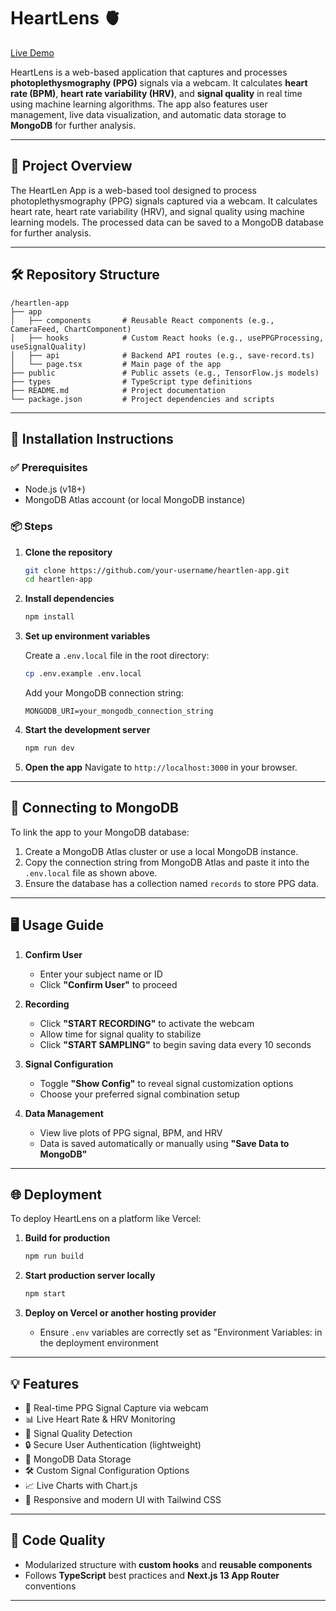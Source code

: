 # HeartLens 🫀  
[Live Demo](https://biof3003-assignment-wheat.vercel.app/)

HeartLens is a web-based application that captures and processes **photoplethysmography (PPG)** signals via a webcam. It calculates **heart rate (BPM)**, **heart rate variability (HRV)**, and **signal quality** in real time using machine learning algorithms. The app also features user management, live data visualization, and automatic data storage to **MongoDB** for further analysis.

---

## 🧠 Project Overview

The HeartLen App is a web-based tool designed to process photoplethysmography (PPG) signals captured via a webcam. It calculates heart rate, heart rate variability (HRV), and signal quality using machine learning models. The processed data can be saved to a MongoDB database for further analysis.

---

## 🛠️ Repository Structure

~~~plain
/heartlen-app
├── app
│   ├── components       # Reusable React components (e.g., CameraFeed, ChartComponent)
│   ├── hooks            # Custom React hooks (e.g., usePPGProcessing, useSignalQuality)
│   ├── api              # Backend API routes (e.g., save-record.ts)
│   └── page.tsx         # Main page of the app
├── public               # Public assets (e.g., TensorFlow.js models)
├── types                # TypeScript type definitions
├── README.md            # Project documentation
└── package.json         # Project dependencies and scripts
~~~

---

## 🚀 Installation Instructions

### ✅ Prerequisites
- Node.js (v18+)
- MongoDB Atlas account (or local MongoDB instance)

### 📦 Steps

1. **Clone the repository**
   ```bash
   git clone https://github.com/your-username/heartlen-app.git
   cd heartlen-app
   ```

2. **Install dependencies**
   ```bash
   npm install
   ```

3. **Set up environment variables**

   Create a `.env.local` file in the root directory:
   ```bash
   cp .env.example .env.local
   ```

   Add your MongoDB connection string:
   ```
   MONGODB_URI=your_mongodb_connection_string
   ```

4. **Start the development server**
   ```bash
   npm run dev
   ```

5. **Open the app**
   Navigate to `http://localhost:3000` in your browser.

---

## 🔗 Connecting to MongoDB

To link the app to your MongoDB database:

1. Create a MongoDB Atlas cluster or use a local MongoDB instance.
2. Copy the connection string from MongoDB Atlas and paste it into the `.env.local` file as shown above.
3. Ensure the database has a collection named `records` to store PPG data.

---

## 🖥️ Usage Guide

1. **Confirm User**
   - Enter your subject name or ID
   - Click **"Confirm User"** to proceed

2. **Recording**
   - Click **"START RECORDING"** to activate the webcam
   - Allow time for signal quality to stabilize
   - Click **"START SAMPLING"** to begin saving data every 10 seconds

3. **Signal Configuration**
   - Toggle **"Show Config"** to reveal signal customization options
   - Choose your preferred signal combination setup

4. **Data Management**
   - View live plots of PPG signal, BPM, and HRV
   - Data is saved automatically or manually using **"Save Data to MongoDB"**

---

## 🌐 Deployment

To deploy HeartLens on a platform like Vercel:

1. **Build for production**
   ```bash
   npm run build
   ```

2. **Start production server locally**
   ```bash
   npm start
   ```

3. **Deploy on Vercel or another hosting provider**
   - Ensure `.env` variables are correctly set as "Environment Variables: in the deployment environment

---

## 💡 Features

- 📸 Real-time PPG Signal Capture via webcam  
- 📊 Live Heart Rate & HRV Monitoring  
- 🧪 Signal Quality Detection  
- 🔒 Secure User Authentication (lightweight)  
- 💾 MongoDB Data Storage
- 🛠 Custom Signal Configuration Options  
- 📈 Live Charts with Chart.js  
- 🎨 Responsive and modern UI with Tailwind CSS  

---

## 🧼 Code Quality

- Modularized structure with **custom hooks** and **reusable components**  
- Follows **TypeScript** best practices and **Next.js 13 App Router** conventions  

---
